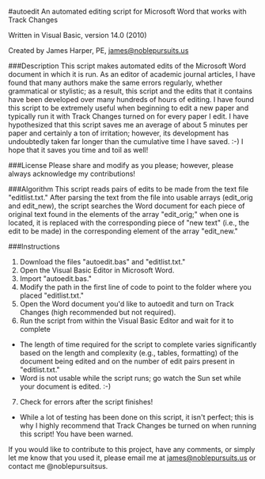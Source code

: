 #autoedit
An automated editing script for Microsoft Word that works with Track Changes

Written in Visual Basic, version 14.0 (2010)

Created by James Harper, PE, james@noblepursuits.us

###Description
This script makes automated edits of the Microsoft Word document in which it is run. As an editor of academic journal articles, I have found that many authors make the same errors regularly, whether grammatical or stylistic; as a result, this script and the edits that it contains have been developed over many hundreds of hours of editing. I have found this script to be extremely useful when beginning to edit a new paper and typically run it with Track Changes turned on for every paper I edit. I have hypothesized that this script saves me an average of about 5 minutes per paper and certainly a ton of irritation; however, its development has undoubtedly taken far longer than the cumulative time I have saved. :-) I hope that it saves you time and toil as well!

###License
Please share and modify as you please; however, please always acknowledge my contributions!

###Algorithm
This script reads pairs of edits to be made from the text file "editlist.txt." After parsing the text from the file into usable arrays (edit_orig and edit_new), the script searches the Word document for each piece of original text found in the elements of the array "edit_orig;" when one is located, it is replaced with the corresponding piece of "new text" (i.e., the edit to be made) in the corresponding element of the array "edit_new."

###Instructions
1. Download the files "autoedit.bas" and "editlist.txt."
2. Open the Visual Basic Editor in Microsoft Word.
3. Import "autoedit.bas."
4. Modify the path in the first line of code to point to the folder where you placed "editlist.txt."
5. Open the Word document you'd like to autoedit and turn on Track Changes (high recommended but not required).
6. Run the script from within the Visual Basic Editor and wait for it to complete
  * The length of time required for the script to complete varies significantly based on the length and complexity (e.g., tables, formatting) of the document being edited and on the number of edit pairs present in "editlist.txt."
  * Word is not usable while the script runs; go watch the Sun set while your document is edited. :-)
7. Check for errors after the script finishes!
  * While a lot of testing has been done on this script, it isn't perfect; this is why I highly recommend that Track Changes be turned on when running this script! You have been warned.

If you would like to contribute to this project, have any comments, or simply let me know that you used it, please email me at james@noblepursuits.us or contact me @noblepursuitsus.
